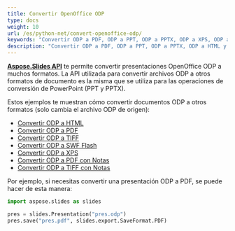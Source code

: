 ```yaml
---
title: Convertir OpenOffice ODP
type: docs
weight: 10
url: /es/python-net/convert-openoffice-odp/
keywords: "Convertir ODP a PDF, ODP a PPT, ODP a PPTX, ODP a XPS, ODP a HTML, ODP a TIFF"
description: "Convertir ODP a PDF, ODP a PPT, ODP a PPTX, ODP a HTML y otros formatos con Aspose.Slides."
---
```


[**Aspose.Slides API**](https://products.aspose.com/slides/python-net/) te permite convertir presentaciones OpenOffice ODP a muchos formatos. La API utilizada para convertir archivos ODP a otros formatos de documento es la misma que se utiliza para las operaciones de conversión de PowerPoint (PPT y PPTX).

Estos ejemplos te muestran cómo convertir documentos ODP a otros formatos (solo cambia el archivo ODP de origen):

- [Convertir ODP a HTML](/slides/es/python-net/convert-powerpoint-ppt-and-pptx-to-html/)
- [Convertir ODP a PDF](/slides/es/python-net/convert-powerpoint-ppt-and-pptx-to-pdf/)
- [Convertir ODP a TIFF](/slides/es/python-net/convert-powerpoint-to-tiff/)
- [Convertir ODP a SWF Flash](/slides/es/python-net/convert-powerpoint-ppt-and-pptx-to-swf-flash/)
- [Convertir ODP a XPS](/slides/es/python-net/convert-powerpoint-ppt-and-pptx-to-microsoft-xps-document/)
- [Convertir ODP a PDF con Notas](/slides/es/python-net/convert-powerpoint-ppt-and-pptx-to-pdf-with-notes/)
- [Convertir ODP a TIFF con Notas](/slides/es/python-net/convert-powerpoint-ppt-and-pptx-to-tiff-with-notes/)

Por ejemplo, si necesitas convertir una presentación ODP a PDF, se puede hacer de esta manera:

```py
import aspose.slides as slides

pres = slides.Presentation("pres.odp")
pres.save("pres.pdf", slides.export.SaveFormat.PDF)
```